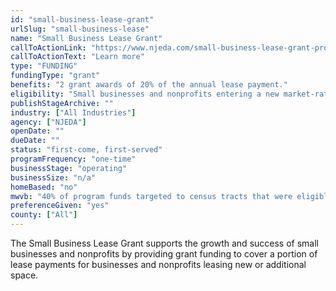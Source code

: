 ```yaml
---
id: "small-business-lease-grant"
urlSlug: "small-business-lease"
name: "Small Business Lease Grant"
callToActionLink: "https://www.njeda.com/small-business-lease-grant-program/"
callToActionText: "Learn more"
type: "FUNDING"
fundingType: "grant"
benefits: "2 grant awards of 20% of the annual lease payment."
eligibility: "Small businesses and nonprofits entering a new market-rate lease, lease amendment, or lease extension for at least a 5-year term that includes at least 250 square feet of street-level space."
publishStageArchive: ""
industry: ["All Industries"]
agency: ["NJEDA"]
openDate: ""
dueDate: ""
status: "first-come, first-served"
programFrequency: "one-time"
businessStage: "operating"
businessSize: "n/a"
homeBased: "no"
mwvb: "40% of program funds targeted to census tracts that were eligible to be designated as Opportunity Zones"
preferenceGiven: "yes"
county: ["All"]
---
```


The Small Business Lease Grant supports the growth and success of small businesses and nonprofits by providing grant funding to cover a portion of lease payments for businesses and nonprofits leasing new or additional space.
